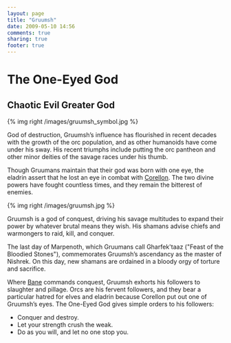 ```yaml
---
layout: page
title: "Gruumsh"
date: 2009-05-10 14:56
comments: true
sharing: true
footer: true
---
```

# The One-Eyed God
## Chaotic Evil Greater God

{% img right /images/gruumsh_symbol.jpg %}

God of destruction, Gruumsh’s influence has flourished in recent decades with the growth of the orc population, and as other humanoids have come under his sway. His recent triumphs include putting the orc pantheon and other minor deities of the savage races under his thumb.

Though Gruumans maintain that their god was born with one eye, the eladrin assert that he lost an eye in combat with [Corellon](/campaigns/toee/deities/Corellon.html). The two divine powers have fought countless times, and they remain the bitterest of enemies.

{% img right /images/gruumsh.jpg %}

Gruumsh is a god of conquest, driving his savage multitudes to expand their power by whatever brutal means they wish. His shamans advise chiefs and warmongers to raid, kill, and conquer.

The last day of Marpenoth, which Gruumans call Gharfek'taaz ("Feast of the Bloodied Stones"), commemorates Gruumsh’s ascendancy as the master of Nishrek. On this day, new shamans are ordained in a bloody orgy of torture and sacrifice.

Where [Bane](/campaigns/toee/deities/Bane.html) commands conquest, Gruumsh exhorts his followers to slaughter and pillage. Orcs are his fervent followers, and they bear a particular hatred for elves and eladrin because Corellon put out one of Gruumsh’s eyes. The One-Eyed God gives simple orders to his followers:

* Conquer and destroy.
* Let your strength crush the weak.
* Do as you will, and let no one stop you.